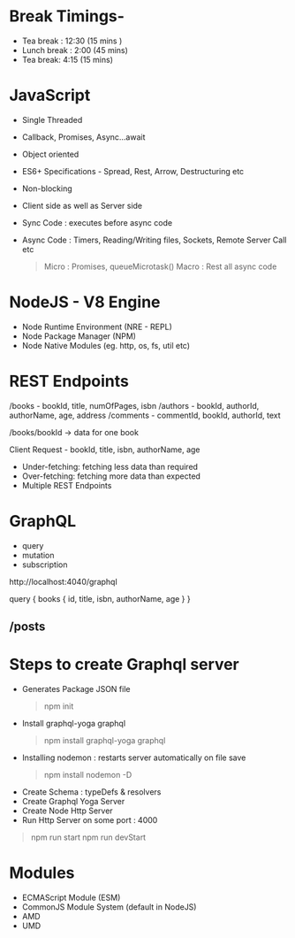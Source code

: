 # Break Timings-

- Tea break : 12:30 (15 mins )
- Lunch break : 2:00 (45 mins)
- Tea break: 4:15 (15 mins)

# JavaScript

- Single Threaded
- Callback, Promises, Async...await
- Object oriented
- ES6+ Specifications - Spread, Rest, Arrow, Destructuring etc
- Non-blocking
- Client side as well as Server side

- Sync Code : executes before async code
- Async Code : Timers, Reading/Writing files, Sockets, Remote Server Call etc
  > Micro : Promises, queueMicrotask()
  > Macro : Rest all async code

# NodeJS - V8 Engine

- Node Runtime Environment (NRE - REPL)
- Node Package Manager (NPM)
- Node Native Modules (eg. http, os, fs, util etc)

# REST Endpoints

/books - bookId, title, numOfPages, isbn
/authors - bookId, authorId, authorName, age, address
/comments - commentId, bookId, authorId, text

/books/bookId -> data for one book

Client Request - bookId, title, isbn, authorName, age

- Under-fetching: fetching less data than required
- Over-fetching: fetching more data than expected
- Multiple REST Endpoints

# GraphQL

- query
- mutation
- subscription

http://localhost:4040/graphql

query {
books {
id,
title,
isbn,
authorName,
age
}
}

## /posts

# Steps to create Graphql server

- Generates Package JSON file
  > npm init
- Install graphql-yoga graphql
  > npm install graphql-yoga graphql
- Installing nodemon : restarts server automatically on file save
  > npm install nodemon -D
- Create Schema : typeDefs & resolvers
- Create Graphql Yoga Server
- Create Node Http Server
- Run Http Server on some port : 4000

> npm run start
> npm run devStart

# Modules

- ECMAScript Module (ESM)
- CommonJS Module System (default in NodeJS)
- AMD
- UMD

